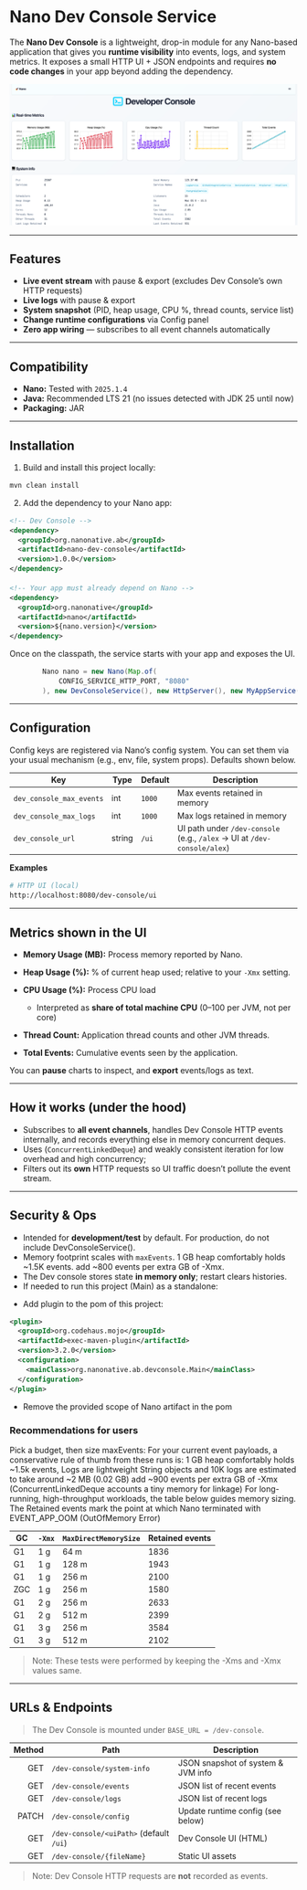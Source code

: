 # Nano Dev Console Service

The **Nano Dev Console** is a lightweight, drop-in module for any Nano-based application that gives you **runtime visibility** into events, logs, and system metrics. It exposes a small HTTP UI + JSON endpoints and requires **no code changes** in your app beyond adding the dependency.

![Dev Console screenshot](img.png)

---

## Features

- **Live event stream** with pause & export (excludes Dev Console’s own HTTP requests)
- **Live logs** with pause & export
- **System snapshot** (PID, heap usage, CPU %, thread counts, service list)
- **Change runtime configurations** via Config panel
- **Zero app wiring** — subscribes to all event channels automatically

---

## Compatibility

- **Nano:** Tested with `2025.1.4`  
- **Java:** Recommended LTS 21 (no issues detected with JDK 25 until now)  
- **Packaging:** JAR

---

## Installation

1) Build and install this project locally:

```bash
mvn clean install
```

2) Add the dependency to your Nano app:

```xml
<!-- Dev Console -->
<dependency>
  <groupId>org.nanonative.ab</groupId>
  <artifactId>nano-dev-console</artifactId>
  <version>1.0.0</version>
</dependency>

<!-- Your app must already depend on Nano -->
<dependency>
  <groupId>org.nanonative</groupId>
  <artifactId>nano</artifactId>
  <version>${nano.version}</version>
</dependency>
```

Once on the classpath, the service starts with your app and exposes the UI.
```java
        Nano nano = new Nano(Map.of(
            CONFIG_SERVICE_HTTP_PORT, "8080"
        ), new DevConsoleService(), new HttpServer(), new MyAppService(), ...);

```
---

## Configuration

Config keys are registered via Nano’s config system. You can set them via your usual mechanism (e.g., env, file, system props). Defaults shown below.

| Key                      | Type   | Default  | Description                                                                  |
|--------------------------|--------|--------- |------------------------------------------------------------------------------|
| `dev_console_max_events` | int    | `1000`   | Max events retained in memory                                                |
| `dev_console_max_logs`   | int    | `1000`   | Max logs retained in memory                                                  |
| `dev_console_url`        | string | `/ui`    | UI path under `/dev-console` (e.g., `/alex` → UI at `/dev-console/alex`)     |

**Examples**

```bash
# HTTP UI (local)
http://localhost:8080/dev-console/ui
```

---

## Metrics shown in the UI

- **Memory Usage (MB):** Process memory reported by Nano.
- **Heap Usage (%):** % of current heap used; relative to your `-Xmx` setting.
- **CPU Usage (%):** Process CPU load
  - Interpreted as **share of total machine CPU** (0–100 per JVM, not per core)

- **Thread Count:** Application thread counts and other JVM threads.
- **Total Events:** Cumulative events seen by the application.

You can **pause** charts to inspect, and **export** events/logs as text.

---


## How it works (under the hood)

- Subscribes to **all event channels**, handles Dev Console HTTP events internally, and records everything else in memory concurrent deques.
- Uses (`ConcurrentLinkedDeque`) and weakly consistent iteration for low overhead and high concurrency;
- Filters out its **own** HTTP requests so UI traffic doesn’t pollute the event stream.

---

## Security & Ops

- Intended for **development/test** by default. For production, do not include DevConsoleService().
- Memory footprint scales with `maxEvents`. 1 GB heap comfortably holds ~1.5K events. add ~800 events per extra GB of -Xmx.
- The Dev console stores state **in memory only**; restart clears histories.
- If needed to run this project (Main) as a standalone:
* Add plugin to the pom of this project:
```xml
<plugin>
  <groupId>org.codehaus.mojo</groupId>
  <artifactId>exec-maven-plugin</artifactId>
  <version>3.2.0</version>
  <configuration>
    <mainClass>org.nanonative.ab.devconsole.Main</mainClass>
  </configuration>
</plugin>
```
* Remove the provided scope of Nano artifact in the pom


### Recommendations for users
  Pick a budget, then size maxEvents:
  For your current event payloads, a conservative rule of thumb from these runs is:
  1 GB heap comfortably holds ~1.5k events, Logs are lightweight String objects and 10K logs are estimated to take around ~2 MB (0.02 GB)
  add ~900 events per extra GB of -Xmx (ConcurrentLinkedDeque accounts a tiny memory for linkage)
  For long-running, high-throughput workloads, the table below guides memory sizing. The Retained events mark the point at which Nano terminated with EVENT_APP_OOM (OutOfMemory Error)

  | GC  | `-Xmx` | `MaxDirectMemorySize` | Retained events |
  | --- | ------ | --------------------- | --------------- |
  | G1  | 1 g    | 64 m                  | 1836            |
  | G1  | 1 g    | 128 m                 | 1943            |
  | G1  | 1 g    | 256 m                 | 2100            |
  | ZGC | 1 g    | 256 m                 | 1580            |
  | G1  | 2 g    | 256 m                 | 2633            |
  | G1  | 2 g    | 512 m                 | 2399            |
  | G1  | 3 g    | 256 m                 | 3584            |
  | G1  | 3 g    | 512 m                 | 2102            |

> Note: These tests were performed by keeping the -Xms and -Xmx values same.

---

## URLs & Endpoints

> The Dev Console is mounted under `BASE_URL = /dev-console`.

| Method | Path                                    | Description                              |
|-------:|-----------------------------------------|------------------------------------------|
|  GET   | `/dev-console/system-info`              | JSON snapshot of system & JVM info       |
|  GET   | `/dev-console/events`                   | JSON list of recent events               |
|  GET   | `/dev-console/logs`                     | JSON list of recent logs                 |
| PATCH  | `/dev-console/config`                   | Update runtime config (see below)        |
|  GET   | `/dev-console/<uiPath>` (default `/ui`) | Dev Console UI (HTML)                    |
|  GET   | `/dev-console/{fileName}`               | Static UI assets                         |

> Note: Dev Console HTTP requests are **not** recorded as events.

